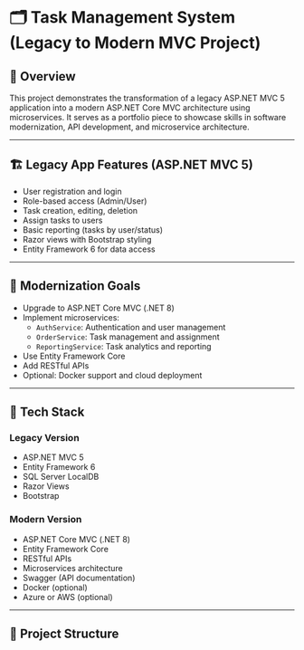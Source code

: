 # 🗂️ Task Management System (Legacy to Modern MVC Project)

## 📌 Overview

This project demonstrates the transformation of a legacy ASP.NET MVC 5 application into a modern ASP.NET Core MVC architecture using microservices. It serves as a portfolio piece to showcase skills in software modernization, API development, and microservice architecture.

---

## 🏗️ Legacy App Features (ASP.NET MVC 5)

- User registration and login
- Role-based access (Admin/User)
- Task creation, editing, deletion
- Assign tasks to users
- Basic reporting (tasks by user/status)
- Razor views with Bootstrap styling
- Entity Framework 6 for data access

---

## 🚀 Modernization Goals

- Upgrade to ASP.NET Core MVC (.NET 8)
- Implement microservices:
  - `AuthService`: Authentication and user management
  - `OrderService`: Task management and assignment
  - `ReportingService`: Task analytics and reporting
- Use Entity Framework Core
- Add RESTful APIs
- Optional: Docker support and cloud deployment
---

## 🧱 Tech Stack

### Legacy Version
- ASP.NET MVC 5
- Entity Framework 6
- SQL Server LocalDB
- Razor Views
- Bootstrap

### Modern Version
- ASP.NET Core MVC (.NET 8)
- Entity Framework Core
- RESTful APIs
- Microservices architecture
- Swagger (API documentation)
- Docker (optional)
- Azure or AWS (optional)

---

## 📁 Project Structure
